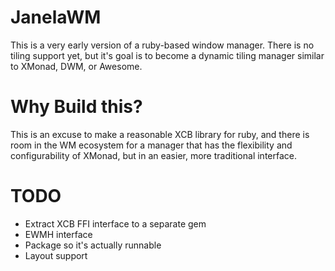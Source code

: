 # JanelaWM

This is a very early version of a ruby-based window manager.  There is no tiling support yet, but it's goal is to become a dynamic tiling manager similar to XMonad, DWM, or Awesome.

# Why Build this?

This is an excuse to make a reasonable XCB library for ruby, and there is room in the WM ecosystem for a manager that has the flexibility and configurability of XMonad, but in an easier, more traditional interface.

# TODO

* Extract XCB FFI interface to a separate gem
* EWMH interface
* Package so it's actually runnable
* Layout support
